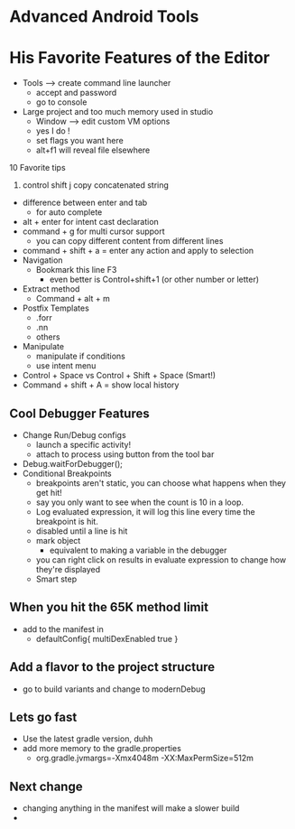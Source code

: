 # Advanced Android Tools
# His Favorite Features of the Editor
- Tools --> create command line launcher
  - accept and password
  - go to console
- Large project and too much memory used in studio
  - Window --> edit custom VM options
   - yes I do !
   - set flags you want here
   - alt+f1 will reveal file elsewhere

10 Favorite tips
1. control shift j copy concatenated string
- difference between enter and tab
  - for auto complete
- alt + enter for intent cast declaration
- command + g for multi cursor support
  - you can copy different content from different lines
- command + shift + a = enter any action and apply to selection
- Navigation
  - Bookmark this line F3
    - even better is Control+shift+1 (or other number or letter)
- Extract method
  - Command + alt + m
- Postfix Templates
  - .forr
  - .nn
  - others
- Manipulate
  - manipulate if conditions
   - use intent menu
- Control + Space vs Control + Shift + Space (Smart!)
- Command + shift + A = show local history

## Cool Debugger Features
- Change Run/Debug configs
  - launch a specific activity!
  - attach to process using button from the tool bar
- Debug.waitForDebugger();
- Conditional Breakpoints
  - breakpoints aren't static, you can choose what happens when they get hit!
  - say you only want to see when the count is 10 in a loop.
  - Log evaluated expression, it will log this line every time the breakpoint is hit.
  - disabled until a line is hit
  - mark object
    - equivalent to making a variable in the debugger
  - you can right click on results in evaluate expression to change how they're displayed
  - Smart step

## When you hit the 65K method limit
- add to the manifest in
  - defaultConfig{
    multiDexEnabled true
}

## Add a flavor to the project structure
- go to build variants and change to modernDebug

## Lets go fast
- Use the latest gradle version, duhh
- add more memory to the gradle.properties
  - org.gradle.jvmargs=-Xmx4048m -XX:MaxPermSize=512m

## Next change
- changing anything in the manifest will make a slower build
- 
